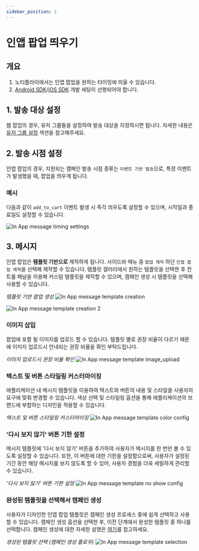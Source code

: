 ```yaml
---
sidebar_position: 1
---
```


# 인앱 팝업 띄우기

## 개요

1. 노티플라이에서는 인앱 팝업을 원하는 타이밍에 띄울 수 있습니다.
2. [Android SDK](/ko/developer-guide/client-sdk/android-sdk)/[iOS SDK](/ko/developer-guide/client-sdk/ios-sdk) 개발 세팅이 선행되어야 합니다.

## 1. 발송 대상 설정

웹 팝업의 경우, 유저 그룹들을 설정하여 발송 대상을 지정하시면 됩니다.
자세한 내용은 [유저 그룹 설정](/ko/user-guide/campaigns/campaign-segments/segment#user-group-setup) 섹션을 참고해주세요.

## 2. 발송 시점 설정

인앱 팝업의 경우, 지원되는 캠페인 발송 시점 종류는 `이벤트 기반 발송`으로, 특정 이벤트가 발생했을 때, 팝업을 띄우게 됩니다.

### 예시

다음과 같이 `add_to_cart` 이벤트 발생 시 즉각 띄우도록 설정할 수 있으며, 시작일과 종료일도 설정할 수 있습니다.

![In App message timing settings](./img/in_app_message_timing.png)

## 3. 메시지

인앱 팝업은 **템플릿 기반으로** 제작하게 됩니다. 사이드바 메뉴 중 `팝업 제작` 하단 `인앱 팝업 제작`을 선택해 제작할 수 있습니다. 템플릿 갤러리에서 원하는 템플릿을 선택한 후 컨트롤 패널을 이용해 커스텀 템플릿을 제작할 수 있으며, 캠페인 생성 시 템플릿을 선택해 사용할 수 있습니다.

_템플릿 기반 팝업 생성_
![In App message template creation](./img/in_app_message_template_creation.png)

![In App message template creation 2](./img/in_app_message_template_creation_2.png)

### 이미지 삽입

팝업에 포함 될 이미지를 업로드 할 수 있습니다. 템플릿 별로 권장 비율이 다르기 때문에 이미지 업로드시 안내되는 권장 비율을 확인 부탁드립니다. 

_이미지 업로드시 권장 비율 확인_
![In App message template image_upload](./img/in_app_message_template_image_upload.png)


### 텍스트 및 버튼 스타일링 커스터마이징

애플리케이션 내 메시지 템플릿을 이용하여 텍스트와 버튼의 내용 및 스타일을 사용자의 요구에 맞춰 변경할 수 있습니다. 색상 선택 및 스타일링 옵션을 통해 애플리케이션의 브랜드에 부합하는 디자인을 적용할 수 있습니다.

_텍스트 및 버튼 스타일링 커스터마이징_
![In App message template color config](./img/in_app_message_template_color_selection.png)

### '다시 보지 않기' 버튼 기한 설정

메시지 템플릿에 '다시 보지 않기' 버튼을 추가하여 사용자가 메시지를 한 번만 볼 수 있도록 설정할 수 있습니다. 또한, 이 버튼에 대한 기한을 설정함으로써, 사용자가 설정된 기간 동안 해당 메시지를 보지 않도록 할 수 있어, 사용자 경험을 더욱 세밀하게 관리할 수 있습니다.

_'다시 보지 않기' 버튼 기한 설정_
![In App message template no show config](./img/in_app_message_template_no_show_config.png)

### 완성된 템플릿을 선택해서 캠페인 생성

사용자가 디자인한 인앱 팝업 템플릿은 캠페인 생성 프로세스 중에 쉽게 선택하고 사용할 수 있습니다. 캠페인 생성 옵션을 선택한 후, 이전 단계에서 완성한 템플릿 중 하나를 선택합니다. 캠페인 생성에 대한 자세한 설명은 [여기](/ko/user-guide/campaigns/basic)를 참고하세요.

_생성된 템플릿 선택 (캠페인 생성 플로우)_
![In App message template selection](./img/in_app_message_template_selection.png)

